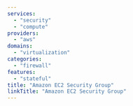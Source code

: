 ```yaml
---
services:
  - "security"
  - "compute"
providers:
  - "aws"
domains:
  - "virtualization" 
categories: 
  - "firewall"
features:
  - "stateful"
title: "Amazon EC2 Security Group"
linkTitle: "Amazon EC2 Security Group"
---
```

